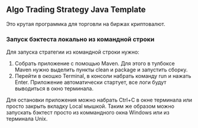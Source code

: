## Algo Trading Strategy Java Template

Это крутая программка для торговли на биржах криптовалют.
 

### Запуск бэктеста локально из командной строки

Для запуска стратегии из командной строки нужно:
1. Собрать приложение с помощью Maven. Для этого в тулбоксе Maven нужно выделить пункты clean и package и запустить сборку.
2. Перейти в окошко Terminal, в консоли набрать команду run и нажать Enter. Приложение автоматически стартует, все логи будут выводиться в окно терминала.

Для остановки приложения можно набрать Ctrl+C в окне терминала  или просто закрыть вкладку Local мышкой.
Таким же образом можно запускать бэктест просто из коммандного окна Windows или из терминала Unix. 
 
